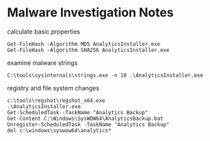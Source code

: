 # Malware Investigation Notes

calculate basic properties

```
Get-FileHash -Algorithm MD5 AnalyticsInstaller.exe
Get-FileHash -Algorithm SHA256 AnalyticsInstaller.exe
```

examine malware strings

```
C:\tools\sysinternals\strings.exe -n 10 .\AnalyticsInstaller.exe
```

registry and file system changes

```
c:\tools\regshot\regshot_x64.exe
.\AnalyticsInstaller.exe
Get-ScheduledTask -TaskName "Analytics Backup"
Get-Content C:\Windows\SysWOW64\AnalyticsBackup.bat
Unregister-ScheduledTask -TaskName "Analytics Backup"
del c:\windows\syswow64\analytics*
```
